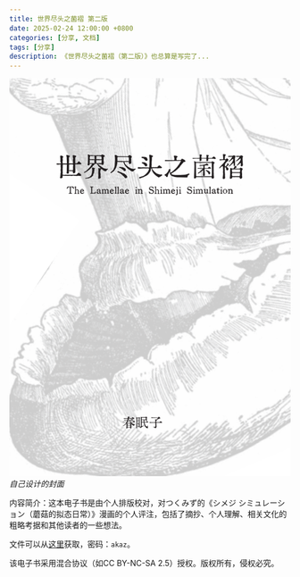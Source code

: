 ```yaml
---
title: 世界尽头之菌褶 第二版
date: 2025-02-24 12:00:00 +0800
categories: [分享, 文档]
tags: [分享]
description: 《世界尽头之菌褶（第二版）》也总算是写完了...
---
```


![Cover](assets\img\posts\lamellae.png)
_自己设计的封面_

内容简介：这本电子书是由个人排版校对，对つくみず的《シメジ シミュレーション（蘑菇的拟态日常）》漫画的个人评注，包括了摘抄、个人理解、相关文化的粗略考据和其他读者的一些想法。

文件可以从[这里](https://akutazehy.lanzoum.com/b0bjdy65e)获取，密码：`akaz`。

该电子书采用混合协议（如CC BY-NC-SA 2.5）授权。版权所有，侵权必究。